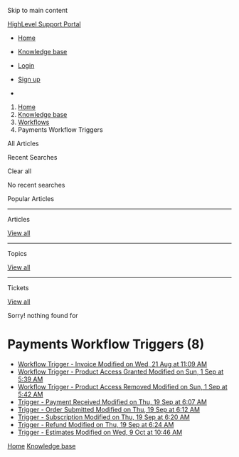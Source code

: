 Skip to main content

[ HighLevel Support Portal ](https://help.gohighlevel.com)

  * [ Home ](/support/home)
  * [ Knowledge base ](/support/solutions)

  * [Login](/support/login)
  * [Sign up](/support/signup)
  * 

  1. [Home](/support/home)
  2. [Knowledge base](/support/solutions)
  3. [Workflows](/support/solutions/48000455132)
  4. Payments Workflow Triggers

All  Articles 

Recent Searches

Clear all

No recent searches

Popular Articles

* * *

Articles

[View all](/support/search/solutions)

* * *

Topics

[View all](/support/search/topics)

* * *

Tickets

[View all](/support/search/tickets)

Sorry! nothing found for   

# Payments Workflow Triggers (8)

  * [ Workflow Trigger - Invoice Modified on Wed, 21 Aug at 11:09 AM  ](/support/solutions/articles/155000002835-workflow-trigger-invoice)
  * [ Workflow Trigger - Product Access Granted Modified on Sun, 1 Sep at 5:39 AM  ](/support/solutions/articles/155000003256-workflow-trigger-product-access-granted)
  * [ Workflow Trigger - Product Access Removed Modified on Sun, 1 Sep at 5:42 AM  ](/support/solutions/articles/155000003257-workflow-trigger-product-access-removed)
  * [ Trigger - Payment Received Modified on Thu, 19 Sep at 6:07 AM  ](/support/solutions/articles/155000003534-trigger-payment-received)
  * [ Trigger - Order Submitted Modified on Thu, 19 Sep at 6:12 AM  ](/support/solutions/articles/155000003535-trigger-order-submitted)
  * [ Trigger - Subscription Modified on Thu, 19 Sep at 6:20 AM  ](/support/solutions/articles/155000003536-trigger-subscription)
  * [ Trigger - Refund Modified on Thu, 19 Sep at 6:24 AM  ](/support/solutions/articles/155000003537-trigger-refund)
  * [ Trigger - Estimates Modified on Wed, 9 Oct at 10:46 AM  ](/support/solutions/articles/155000003704-trigger-estimates)

[Home](/support/home) [Knowledge base](/support/solutions)
